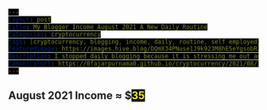 ```yaml
---
layout: post
title: My Blogger Income August 2021 A New Daily Routine
categories: cryptocurrency
tags: [cryptocurrency, blogging, income, daily, routine, self employed]
featuredimage: https://images.hive.blog/DQmX34PNuse1J9k923M8hE5eYgsobRJxjUowRVmFFKEMEf8/august-2021-income-report.gif
description: I stopped daily blogging because it is stressing me out and instead I begun early as a DeFi developer but I still keep short daily routines.
canonicalurl: https://0fajarpurnama0.github.io/cryptocurrency/2021/08/31/self-employed-income-blogger-august-2021
---
```

<style>
#contentcreation, #detailincome, #blogs, #publish0x, #publish0xcontest, #readcash, #blurtworld, #hiveblog, #steemit, #leofinance, #stemgeeks, #aeneas,  #loop, #markethive, #videos, #videoslist, #lbry, #image, #imagelist, #filearmy, #personalmonetization, #personalmonetizationlist, #coinimp, #bittubelink, #bravepublisher, #commontasks, #browsing, #bravebrowser, #bittubeairtime, #netboxbrowser, #cointiply, #cointiplylist, #cointiplyboardkinggame, #cointiplysurveyetc, #referrals, #referralsnote, #grade, #personnalcomments, #appendix, #donation, #mirror, #presearch {
            display: none; 
}
        
span {
  color: yellow;
  background: black;
}

#gradedollar {
  color: blue;
}

#grade {
  animation: shake 0.5s;
  animation-iteration-count: 19;
}

@keyframes shake {
  0% { transform: translate(1px, 1px) rotate(0deg); }
  10% { transform: translate(-1px, -2px) rotate(-1deg); }
  20% { transform: translate(-3px, 0px) rotate(1deg); }
  30% { transform: translate(3px, 2px) rotate(0deg); }
  40% { transform: translate(1px, -1px) rotate(1deg); }
  50% { transform: translate(-1px, 2px) rotate(-1deg); }
  60% { transform: translate(-3px, 1px) rotate(0deg); }
  70% { transform: translate(3px, 1px) rotate(-1deg); }
  80% { transform: translate(-1px, -1px) rotate(1deg); }
  90% { transform: translate(1px, 2px) rotate(0deg); }
  100% { transform: translate(1px, -2px) rotate(-1deg); }
}
</style>

<h2 id="contentcreation">Content Creation</h2>
<h3 id="blogs">Blogs</h3>
<ul>
	<li id="publish0x"><a href="https://www.publish0x.com/@0fajarpurnama0?a=4oeEw0Yb0B&tid=marchincome"><b>Publish0x</b></a>: $<span id="publish0xdollar">8.27</span> of Farm, and AMPL.</li>
	<li id="publish0xcontest"><a href="https://www.publish0x.com/publish0x-contests/searchwithpresearch-contest-winners-announced-1-dollars-200-xjmwnqn?a=4oeEw0Yb0B&tid=aprilincome"><b>Publish0x Writing Competition</b></a>: $<span id="publish0xcontestdollar">0</span> of ETH.</li>
	<li id="readcash"><a href="https://read.cash/r/FajarPurnama"><b>ReadCash</b></a>: BCH 0 ≈ $<span id="readcashdollar">0.15</span></li>
	<li id="blurtworld"><a href="https://signup.blurtwallet.com/?referral=fajar.purnama"><b>Blurt</b></a>: Blurt 0 ≈ $<span id="blurtworlddollar">0</span></li>
	<li id="hiveblog"><a href="https://hiveonboard.com/?ref=fajar.purnama"><b>HiveBlog</b></a>: HBD 5.145 + Hive 12.254 ≈ $<span id="hiveblogdollar">12</span></li>
	<li id="steemit"><a href="https://steemit.com/@fajar.purnama?r=fajar.purnama"><b>Steemit</b></a>: SBD 0.209 + Steem 0.56 + TRX 0.431 ≈ $<span id="steemitdollar">0.575</span></li>
	<li id="leofinance"><a href="https://hiveonboard.com/?ref=fajar.purnama"><b>Leo Finance</b></a>: Leo 10.659 ≈ $<span id="leofinancedollar">3</span></li>
	<li id="stemgeeks"><a href="https://hiveonboard.com/?ref=fajar.purnama"><b>STEM Geeks</b></a>: STEM 13.2 ≈ $<span id="stemgeeksdollar">3.5</span></li>
	<li id="aeneas"><a href="https://hiveonboard.com/?ref=fajar.purnama"><b>Aeneas</b></a>: ASH 0 ≈ $<span id="aeneasdollar">0</span></li>
	<li id="loop"><a href="https://loop.markets?ref=36801"><b>Trybe</b></a>: LOOP 2497 ≈ $<span id="loopdollar">1.23</span></li>
	<li id="markethive"><a href="https://markethive.com/0fajarpurnama0"><b>Market Hive</b></a>: MHV 0.4 ≈ $<span id="markethivedollar">?</span></li>
</ul>
<h3 id="videos">Videos</h3>
<ul>
    <li id="lbry"><a href="https://odysee.com/$/invite/@0fajarpurnama0:e"><b>LBRY</b></a>: LBC 26.84 ≈ $<span id="lbrydollar">1</span></li>
</ul>
<h3 id="image">Images</h3>
<ul>
    <li id="filearmy"><a href="https://file.army/0fajarpurnama0"><b>Filearmy</b></a>: BTC 0 ≈ $<span id="filearmydollar">0</span></li>
</ul>
<h3 id="personalmonetization">Personal Monetization</h3>
<ul>
    <li id="coinimp"><a href="https://www.coinimp.com/invite/8c923bdd-07f9-4051-a110-bf3db7fb8d07"><b>Coinimp</b></a>: MINTME 2.5 ≈ $<span id="coinimpdollar">0.005</span></li>
    <li id="bittubelink"><a href="https://bittube.app/?ref?2JY4FE0CP"><b>Bittube Link</b></a>: TUBE 0 ≈ $<span id="bittubelinkdollar">0</span></li>
    <li id="bravepublisher"><a href="https://brave.com/faj934"><b>Brave Publisher Reward</b></a>: BAT 0 ≈ $<span id="bravepublisherdollar">0</span></li>
</ul>
<h2 id="commontasks">Common Tasks</h2>
<h3 id="browsing">Browsing</h3>
<ul>
    <li id="bravebrowser"><a href="https://brave.com/faj934"><b>Brave Browser Reward</b></a>: BAT 5.9375 ≈ $<span id="bravebrowserdollar">4.34</span></li>
    <li id="bittubeairtime"><a href="https://bittube.app/?ref?2JY4FE0CP"><b>Bittube Airtime</b></a>: TUBE 9 ≈ $<span id="bittubeairtimedollar">0.1</span></li>
    <li id="netboxbrowser"><a href="https://netbox.global/r/publish0x"><b>Netbox Browser</b></a>: NBX 15.02 ≈ $<span id="netboxbrowserdollar">0.5</span></li>
	<li id="presearch"><a href="https://www.presearch.org/signup?rid=1830117"><b>Presearch Search Engine</b></a>: PRE 2.76 ≈ $<span id="presearchdollar">0.2</span></li>
</ul>
<h3 id="cointiply"><a href="http://cointiply.com/r/lnEjx">Cointiply</a></h3>
<ul>
    <li id="cointiplysurveyetc"><b>Survey, faucet, etc.:</b> $<span id="cointiplysurveyetcdollar">0</span></li>
</ul>
<h3 id="referrals">Referrals</h3>
<p  id="referralsnote"> Currently the quantity is too much to handle when the value I earned is not much. So I may report this on a separate article.</p>
<h2 id="march2021income">August 2021 Income ≈ $<span id="march2021incomedollar">35</span></h2>
<h2 id="grade">Grade: <b id="gradedollar">E</b></h2>

<div id="personnalcomments">
<h2>Personal Comments</h2>
<p>This month I started a new daily routine. The first one is continuing a daily social media post on short descriptions of cryptocurrency coins and tokens on <a href="https://www.torum.com/signup?referral_code=0fajarpurnama0">Torum</a> and <a href="https://noise.cash/u/FajarPurnama">Noise.Cash</a>. The second one is practicing my technical analysis and uploading them to my <a href="https://youtube.com/channel/UC1OB5CL4BDtIG9TuqaURmQg">Youtube channel</a>. I did technical analysis on monthly charts on major and minor foreign exchange pairs and will continue analyzing monthly charts because I do not have time for daily trading that I still have some contents to make and blogs to write. The third is daily sharing my blog posts on my other social medias.</p>

<p>I decided to stop forcing myself from writing at least one article a day which hit my limit and made me stressed out. Instead, I decided to start web3 programming early and start building my own decentralized finance (DeFi) application. Although I still have some of my muscles because exercise at least once a day, I am not fit and I decided to enjoy life and exercise more starting this month. Finally, the small daily social media posts and technical analysis is enough for now to keep me productive.</p>
</div>

<div id="appendix">
<h2>Appendix</h2>
<figure>
    <img src="https://cdn.steemitimages.com/DQmV8Lh4qM1MrU5SG1LFmc9VEyUHsWiN7VMwejccTq7YdzY/publish0x.PNG" onerror="this.onerror=null;this.src='https://images.hive.blog/DQmV8Lh4qM1MrU5SG1LFmc9VEyUHsWiN7VMwejccTq7YdzY/publish0x.PNG';" alt="Publish0x Earnings" />
    <figcaption><a href="https://www.publish0x.com/register?a=4oeEw0Yb0B&tid=februaryincome">Publish0x</a> Earnings</figcaption>
</figure>

<figure>
    <img src="https://cdn.steemitimages.com/DQmdBJ75nVjMZKNXewNPTbkaj7mJuJNEaFgyovMHsCCw6GF/blurt.PNG" onerror="this.onerror=null;this.src='https://images.hive.blog/DQmdBJ75nVjMZKNXewNPTbkaj7mJuJNEaFgyovMHsCCw6GF/blurt.PNG';" alt="Blurt Earnings" />
    <figcaption><a href="https://signup.blurtwallet.com/?referral=fajar.purnama">Blurt Earnings</a></figcaption>
</figure>

<figure>
    <img src="https://cdn.steemitimages.com/DQmNPVMv6ZdpuCyVAYRe5W23DAGAx59RsgLJbePjwxFZo3H/hive.PNG" onerror="this.onerror=null;this.src='https://images.hive.blog/DQmNPVMv6ZdpuCyVAYRe5W23DAGAx59RsgLJbePjwxFZo3H/hive.PNG';" alt="Hive Earnings" />
    <figcaption><a href="https://hiveonboard.com/?ref=fajar.purnama">Hive Earnings</a></figcaption>
</figure>

<figure>
    <img src="https://cdn.steemitimages.com/DQmZN5PCcYCSj5K8ixLugnoa87FZLD9RU2RxvmLj5NHD6bP/steem.PNG" onerror="this.onerror=null;this.src='(https://images.hive.blog/DQmZN5PCcYCSj5K8ixLugnoa87FZLD9RU2RxvmLj5NHD6bP/steem.PNG';" alt="Steemit Earnings" />
    <figcaption><a href="https://steemit.com/@fajar.purnama?r=fajar.purnama">Steemit</a> Earnings</figcaption>
</figure>

<figure>
    <img src="https://cdn.steemitimages.com/DQmTt3QjBevnHCBnYvtsV9VAwV6Ha4QQZmBVaBEqCNxYhAF/stem-leo-ash.PNG" onerror="this.onerror=null;this.src='https://images.hive.blog/DQmTt3QjBevnHCBnYvtsV9VAwV6Ha4QQZmBVaBEqCNxYhAF/stem-leo-ash.PNG';" alt="Leo Finance Earnings" />
    <figcaption><a href="https://hiveonboard.com/?ref=fajar.purnama">Aeneas</a>, <a href="https://hiveonboard.com/?ref=fajar.purnama">Leo Finance</a>, and <a href="https://hiveonboard.com/?ref=fajar.purnama">STEM Geeks</a> Earnings</figcaption>
</figure>

<figure>
    <img src="https://cdn.steemitimages.com/DQmczr2uZr6UtArUAFnKVNK6xKKCbKiUDA8MnJDUamvzWnE/odysee.PNG" onerror="this.onerror=null;this.src='https://images.hive.blog/DQmczr2uZr6UtArUAFnKVNK6xKKCbKiUDA8MnJDUamvzWnE/odysee.PNG';" alt="LBRY Earnings" />
    <figcaption><a href="https://odysee.com/$/invite/@0fajarpurnama0:e">LBRY</a> Earnings</figcaption>
</figure>

<figure>
    <img src="https://cdn.steemitimages.com/DQmQTASuVVpM81ncAeMhUMiKqwefRWreiB6LF1fWMfmmvqE/coinimp.PNG" onerror="this.onerror=null;this.src='https://images.hive.blog/DQmQTASuVVpM81ncAeMhUMiKqwefRWreiB6LF1fWMfmmvqE/coinimp.PNG';" alt="Coinimp Earnings" />
    <figcaption><a href="https://www.coinimp.com/invite/8c923bdd-07f9-4051-a110-bf3db7fb8d07">Coinimp</a> Earnings</figcaption>
</figure>

<figure>
    <img src="https://cdn.steemitimages.com/DQmR1pfGgAgenRfeXcgZLXrPDVPFuLdHzwCK41VuhqE5tTy/bittube.PNG" onerror="this.onerror=null;this.src='https://images.hive.blog/DQmR1pfGgAgenRfeXcgZLXrPDVPFuLdHzwCK41VuhqE5tTy/bittube.PNG';" alt="Bittube Airtime Earnings" />
    <figcaption><a href="https://bittube.app/?ref?2JY4FE0CP">Bittube Airtime</a> Earnings</figcaption>
</figure>

<figure>
    <img src="https://cdn.steemitimages.com/DQmPhRtjhC7Pn12vnBBuoXhQehJAooXJRtgaLwVR8Qz8gPA/brave.PNG" onerror="this.onerror=null;this.src='https://images.hive.blog/DQmPhRtjhC7Pn12vnBBuoXhQehJAooXJRtgaLwVR8Qz8gPA/brave.PNG';" alt="Brave Browser Rewards" />
    <figcaption><a href="https://brave.com/faj934">Brave Browser</a> Rewards</figcaption>
</figure>

<figure>
    <img src="https://cdn.steemitimages.com/DQmWy56JLC3awvbpfPeVCuHyHk8hpZqRtM1kmKPiw4NuKLt/netbox.PNG" onerror="this.onerror=null;this.src='https://images.hive.blog/DQmWy56JLC3awvbpfPeVCuHyHk8hpZqRtM1kmKPiw4NuKLt/netbox.PNG';" alt="Netbox Browser Rewards" />
    <figcaption><a href="https://netbox.global/r/publish0x">Netbox Browser</a> Rewards</figcaption>
</figure>

<figure>
    <img src="https://cdn.steemitimages.com/DQmSXESGsQpDqVW3ravcGh41MDjcW4VGeqqfbGT2rQRGxUV/presearch.PNG" onerror="this.onerror=null;this.src='https://images.hive.blog/DQmSXESGsQpDqVW3ravcGh41MDjcW4VGeqqfbGT2rQRGxUV/presearch.PNG';" alt="Presearch Rewards" />
    <figcaption><a href="https://www.presearch.org/signup?rid=1830117">Presearch</a> Rewards</figcaption>
</figure>

<figure>
    <img src="https://cdn.steemitimages.com/DQmZRT2UTcP5mRbnZUh1wCuQR3Lt7zi4G19EKvW8Ryj5shD/loopmarket.PNG" onerror="this.onerror=null;this.src='https://images.hive.blog/DQmZRT2UTcP5mRbnZUh1wCuQR3Lt7zi4G19EKvW8Ryj5shD/loopmarket.PNG';" alt="Loop Market Trybe" />
    <figcaption><a href="https://loop.markets?ref=36801">Loop Market (formerly Trybe)</a>.</figcaption>
</figure>
	
<figure>
    <img src="https://cdn.steemitimages.com/DQmbpDnfi2Fb8Cw9jsYWFc8dXNNJvFDVRLNATyjy6ARCj8S/markethive.PNG" onerror="this.onerror=null;this.src='https://images.hive.blog/DQmbpDnfi2Fb8Cw9jsYWFc8dXNNJvFDVRLNATyjy6ARCj8S/markethive.PNG';" alt="Loop Market Trybe" />
    <figcaption><a href="https://markethive.com/0fajarpurnama0">Market Hive</a>.</figcaption>
</figure>
</div>

<div id="donation">
<h2>Donation</h2>
<p>Personally, I enjoyed being a full time independent content creator very much and I once again thank the platforms, investors, donators, and viewers for making my venture possible through donations, tippings, and upvotes. If you enjoy and/or want to further support my work you may choose more form of donation:</p>
<ul>
    <li>From <a href="https://brave.com/faj934">brave browser</a> and <a href="https://bittube.app/?ref?2JY4FE0CP">bittube extension</a> to my twitter profile: <a href="https://twitter.com/0FajarPurnama0">@0FajarPurnama0</a>.</li>
    <li>Donate Ethereum and its tokens using web3 such as Metamask, WalletConnect, Coinbase Wallet, and Trust Wallet: <a href='https://widget.kyber.network/v0.7.5/?type=pay&mode=popup&title=Donate%20to%20Fajar%20Purnama&lang=en&receiveAddr=0xCf354A0012160bC5dAe441C49f0B2d7E4A4fFC96&receiveToken=KNC&receiveAmount=1&callback=https%3A%2F%2Fkyberpay-sample.knstats.com%2Fcallback&paramForwarding=true&commissionId=0xCf354A0012160bC5dAe441C49f0B2d7E4A4fFC96&theme=theme-dark'
class='kyber-widget-button theme-dark theme-supported' name='KyberWidget - Powered by KyberNetwork' title='Pay with tokens'
target='_blank'>Pay with tokens</a></li>
    <li>Find deals profitable for both of us at <a href="https://0fajarpurnama0.github.io/deals">https://0fajarpurnama0.github.io/deals</a>.</li>
    <li>Use my referrals at <a href="https://0fajarpurnama0.github.io/affiliate-endorsement-referral">https://0fajarpurnama0.github.io/affiliate-endorsement-referral</a>.</li>
    <li>Turn off your adblocker and read my articles at <a href="https://0darkking0.blogspot.com">https://0darkking0.blogspot.com</a> by donating your CPU power (more advance form such as donating at a click of a button coming soon).</li>
    <li>More donation options coming soon at <a href="https://0fajarpurnama0.github.io/donation">https://0fajarpurnama0.github.io/donation</a>.</li>
</ul>

<figure>
    <img src="https://cdn.steemitimages.com/DQmTbQgo43bH8Xnvj6nbjrfVxHuefHtD3XPzwyfKkur1j8Y/qr-donation.png" onerror="this.onerror=null;this.src='https://images.hive.blog/DQmTbQgo43bH8Xnvj6nbjrfVxHuefHtD3XPzwyfKkur1j8Y/qr-donation.png';" alt="qr donation" />
    <figcaption>Bitcoin <em>bc1q6hg4lllxthryke7zhxflcdrcm0nr8ph7antxk9</em>, Ethereum <em>0x3D4c67A2A40bC24ec53ab767b9247c02A2250BCB</em>, Litecoin <em>ltc1qqxl8dng0swv7zuhe30y5kzwht3l25krfaqzu2k</em>, XRP <em>r9rwEdZBWFRbsGzwG5gm1MjDoyBKWLPyx5</em>, Bitcoin Cash <em>qpd74d52rxpt3w70qv555ccq0254j7dhtg2mxst0dc</em>, Binance Chain <em>bnb10hdlv95jyjn92j2l6um6gkmc96a6g57lnezd66</em>, Monero <em>43V43g1UC9AdgjmjJZPQRxCotyi9VTb8jbYisw2cSqEjbuvp9Y</em>, <a href="https://www.paypal.com/paypalme/fajarpurnama">paypal.me/fajarpurnama</a>.</figcaption>
</figure>

<a href="http://mellowads.com/0RDMA">Animation Source Code</a>
</div>

<div id="mirror">
<h2>Mirror</h2>
<ul>
	<li>
		<a href="https://www.publish0x.com/0fajarpurnama0/my-blogger-income-august-2021-a-new-daily-routine-xelvpvv?a=4oeEw0Yb0B&tid=hicc">https://www.publish0x.com/0fajarpurnama0/my-blogger-income-august-2021-a-new-daily-routine-xelvpvv?a=4oeEw0Yb0B&tid=hicc</a>
	</li>
	<li>
		<a href="https://0fajarpurnama0.github.io/cryptocurrency/2021/08/31/self-employed-income-blogger-august-2021">https://0fajarpurnama0.github.io/cryptocurrency/2021/08/31/self-employed-income-blogger-august-2021</a>
	</li>
	<li>
		<a href="https://0fajarpurnama0.medium.com/my-blogger-income-august-2021-a-new-daily-routine-bd6927d99d91">https://0fajarpurnama0.medium.com/my-blogger-income-august-2021-a-new-daily-routine-bd6927d99d91</a>
	</li>
	<li>
		<a href="https://hicc.cs.kumamoto-u.ac.jp/~fajar/cryptocurrency/self-employed-income-blogger-august-2021">https://hicc.cs.kumamoto-u.ac.jp/~fajar/cryptocurrency/self-employed-income-blogger-august-2021</a>
	</li>
	<li>
		<a href="https://blurt.blog/cryptocurrency/@fajar.purnama/my-blogger-income-august-2021-a-new-daily-routine?referral=fajar.purnama">https://blurt.blog/cryptocurrency/@fajar.purnama/my-blogger-income-august-2021-a-new-daily-routine?referral=fajar.purnama</a>
	</li>
	<li>
		<a href="https://0darkking0.blogspot.com/2021/09/my-blogger-income-august-2021-new-daily.html">https://0darkking0.blogspot.com/2021/09/my-blogger-income-august-2021-new-daily.html</a></li>
	<li>
		<a href="https://leofinance.io/@fajar.purnama/my-blogger-income-august-2021-a-new-daily-routine?ref=fajar.purnama">https://leofinance.io/@fajar.purnama/my-blogger-income-august-2021-a-new-daily-routine?ref=fajar.purnama</a>
	</li>
	<li>
		<a href="https://0fajarpurnama0.cloudaccess.host/index.php/cryptocurrency/267-my-blogger-income-august-2021-a-new-daily-routine">https://0fajarpurnama0.cloudaccess.host/index.php/cryptocurrency/267-my-blogger-income-august-2021-a-new-daily-routine</a>
	</li>
	<li>
		<a href="https://steemit.com/cryptocurrency/@fajar.purnama/my-blogger-income-august-2021-a-new-daily-routine?r=fajar.purnama">https://steemit.com/cryptocurrency/@fajar.purnama/my-blogger-income-august-2021-a-new-daily-routine?r=fajar.purnama</a>
	</li>
	<li>
		<a href="http://0fajarpurnama0.weebly.com/blog/my-blogger-income-august-2021-a-new-daily-routine">http://0fajarpurnama0.weebly.com/blog/my-blogger-income-august-2021-a-new-daily-routine</a>
	</li>
	<li>
		<a href="https://0fajarpurnama0.wixsite.com/0fajarpurnama0/post/my-blogger-income-august-2021-a-new-daily-routine">https://0fajarpurnama0.wixsite.com/0fajarpurnama0/post/my-blogger-income-august-2021-a-new-daily-routine</a>
	</li>
	<li>
		<a href="https://read.cash/@FajarPurnama/my-blogger-income-august-2021-a-new-daily-routine-b46cfc05">https://read.cash/@FajarPurnama/my-blogger-income-august-2021-a-new-daily-routine-b46cfc05</a>
	</li>
	<li>
		<a href="https://markethive.com/0fajarpurnama0/blog/mybloggerincomeaugust2021anewdailyroutine">https://markethive.com/0fajarpurnama0/blog/mybloggerincomeaugust2021anewdailyroutine</a>
	</li>
	<li>
		<a href="https://www.loop.markets/my-blogger-income-august-2021-a-new-daily-routine/">https://www.loop.markets/my-blogger-income-august-2021-a-new-daily-routine/</a>
	</li>
	<li>
		<a href="https://www.floyx.com/article/0fajarpurnama0/my-blogger-income-april-2021-less-blogging-chasing-00012e7c18">https://www.floyx.com/article/0fajarpurnama0/my-blogger-income-april-2021-less-blogging-chasing-00012e7c18</a>
	</li>
</ul>
</div>

<script>
var march2021incomedollar = 0;
document.getElementById("march2021incomedollar").innerHTML = march2021incomedollar

var accumulate_animation = setInterval(function(){ 
  march2021incomedollar += 1;
  document.getElementById("march2021incomedollar").innerHTML = march2021incomedollar;
  if(march2021incomedollar > 35){
    clearInterval(accumulate_animation);
    tempaccumulate = 0;
  }
}, 100);

setTimeout(function () {
  document.getElementById("contentcreation").style.display = "block";
}, 500);

setTimeout(function () {
  document.getElementById("blogs").style.display = "block";
}, 1000);

setTimeout(function () {
  document.getElementById("publish0x").style.display = "block";
}, 1500);

setTimeout(function () {
  document.getElementById("publish0xcontest").style.display = "block";
}, 2000);

setTimeout(function () {
  document.getElementById("readcash").style.display = "block";
}, 3000);

setTimeout(function () {
  document.getElementById("blurtworld").style.display = "block";
}, 3500);

setTimeout(function () {
  document.getElementById("hiveblog").style.display = "block";
}, 4500);

setTimeout(function () {
  document.getElementById("steemit").style.display = "block";
}, 5000);

setTimeout(function () {
  document.getElementById("leofinance").style.display = "block";
}, 6000);

setTimeout(function () {
  document.getElementById("stemgeeks").style.display = "block";
}, 6500);

setTimeout(function () {
  document.getElementById("aeneas").style.display = "block";
}, 6700);

setTimeout(function () {
  document.getElementById("loop").style.display = "block";
}, 6900);

setTimeout(function () {
  document.getElementById("#markethive,").style.display = "block";
}, 7100);

setTimeout(function () {
  document.getElementById("videos").style.display = "block";
}, 7300);

setTimeout(function () {
  document.getElementById("lbry").style.display = "block";
  var income = parseInt(document.getElementById("lbrydollar").innerHTML);
}, 7500);

setTimeout(function () {
  document.getElementById("image").style.display = "block";
}, 8000);

setTimeout(function () {
  document.getElementById("filearmy").style.display = "block";
}, 8500);

setTimeout(function () {
  document.getElementById("personalmonetization").style.display = "block";
}, 9000);

setTimeout(function () {
  document.getElementById("coinimp").style.display = "block";
}, 9500);

setTimeout(function () {
  document.getElementById("bittubelink").style.display = "block";
}, 10000);

setTimeout(function () {
  document.getElementById("bravepublisher").style.display = "block";
}, 10500);

setTimeout(function () {
  document.getElementById("commontasks").style.display = "block";
}, 11000);

setTimeout(function () {
  document.getElementById("browsing").style.display = "block";
}, 11500);

setTimeout(function () {
  document.getElementById("bravebrowser").style.display = "block";
}, 12000);

setTimeout(function () {
  document.getElementById("bittubeairtime").style.display = "block";
}, 12500);

setTimeout(function () {
  document.getElementById("netboxbrowser").style.display = "block";
}, 13000);

setTimeout(function () {
  document.getElementById("presearch").style.display = "block";
}, 13500);

setTimeout(function () {
  document.getElementById("cointiply").style.display = "block";
}, 14500);

setTimeout(function () {
  document.getElementById("cointiplyboardkinggame").style.display = "block";
}, 15000);

setTimeout(function () {
  document.getElementById("cointiplysurveyetc").style.display = "block";;
}, 15500);

setTimeout(function () {
  document.getElementById("referrals").style.display = "block";
}, 16000);

setTimeout(function () {
  document.getElementById("referralsnote").style.display = "block";
}, 16500);

setTimeout(function () {
  document.getElementById("grade").style.display = "block";
}, 17000);

setTimeout(function () {
  document.getElementById("incomebeforefulltimeblogging").style.display = "block";
}, 17500);

setTimeout(function () {
  document.getElementById("personnalcomments").style.display = "block";
}, 18000);

setTimeout(function () {
  document.getElementById("appendix").style.display = "block";
}, 18500);

setTimeout(function () {
  document.getElementById("donation").style.display = "block";
}, 19000);

setTimeout(function () {
  document.getElementById("mirror").style.display = "block";
}, 19500);
</script>